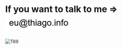 
# If you want to talk to me => ![email](email.png)

![T69](https://github.com/thiago-scherrer/thiago-scherrer/blob/main/Aphex-Twin-T69-Collapse_gif1.gif)

